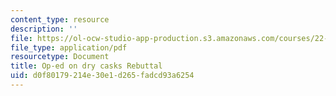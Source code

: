 ```yaml
---
content_type: resource
description: ''
file: https://ol-ocw-studio-app-production.s3.amazonaws.com/courses/22-011-nuclear-engineering-science-systems-and-society-spring-2020/d0f80179214e30e1d265fadcd93a6254_MIT22_011S20_DryCask_Rebutt.pdf
file_type: application/pdf
resourcetype: Document
title: Op-ed on dry casks Rebuttal
uid: d0f80179-214e-30e1-d265-fadcd93a6254
---
```

